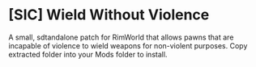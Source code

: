 # [SIC] Wield Without Violence
A small, sdtandalone patch for RimWorld that allows pawns that are incapable of violence to wield weapons for non-violent purposes.
Copy extracted folder into your Mods folder to install.
